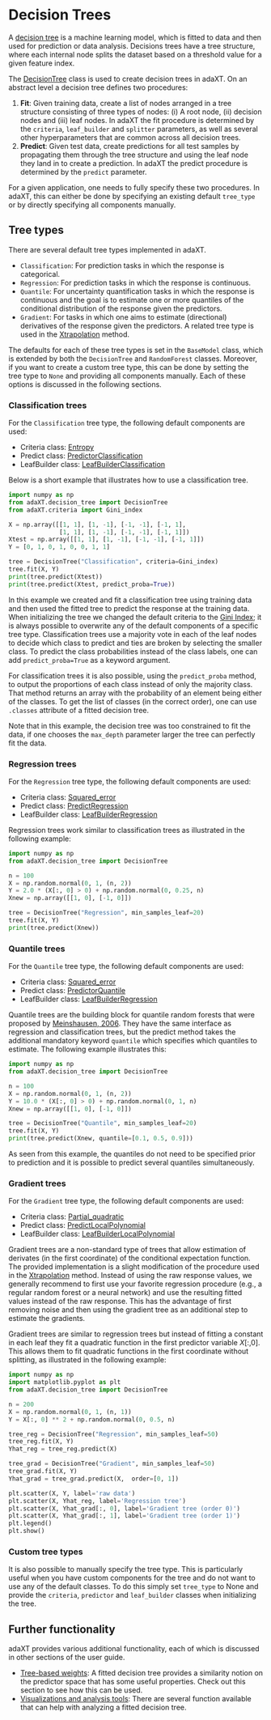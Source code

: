 # Decision Trees

A [decision tree](https://en.wikipedia.org/wiki/Decision_tree) is a machine
learning model, which is fitted to data and then used for prediction or data
analysis. Decisions trees have a tree structure, where each internal node splits
the dataset based on a threshold value for a given feature index.

The [DecisionTree](../api_docs/DecisionTree.md) class is used to create decision
trees in adaXT. On an abstract level a decision tree defines two procedures:

1. **Fit**: Given training data, create a list of nodes arranged in a tree
   structure consisting of three types of nodes: (i) A root node, (ii) decision
   nodes and (iii) leaf nodes. In adaXT the fit procedure is determined by the
   `criteria`, `leaf_builder` and `splitter` parameters, as well as several
   other hyperparameters that are common across all decision trees.
2. **Predict**: Given test data, create predictions for all test samples by
   propagating them through the tree structure and using the leaf node they land
   in to create a prediction. In adaXT the predict procedure is determined by
   the `predict` parameter.

For a given application, one needs to fully specify these two procedures. In
adaXT, this can either be done by specifying an existing default `tree_type` or
by directly specifying all components manually.

## Tree types

There are several default tree types implemented in adaXT.

- `Classification`: For prediction tasks in which the response is categorical.
- `Regression`: For prediction tasks in which the response is continuous.
- `Quantile`: For uncertainty quantification tasks in which the response is
  continuous and the goal is to estimate one or more quantiles of the
  conditional distribution of the response given the predictors.
- `Gradient`: For tasks in which one aims to estimate (directional) derivatives
  of the response given the predictors. A related tree type is used in the
  [Xtrapolation](https://github.com/NiklasPfister/ExtrapolationAware-Inference)
  method.

The defaults for each of these tree types is set in the `BaseModel` class, which
is extended by both the `DecisionTree` and `RandomForest` classes. Moreover, if
you want to create a custom tree type, this can be done by setting the tree type
to `None` and providing all components manually. Each of these options is
discussed in the following sections.

### Classification trees

For the `Classification` tree type, the following default components are used:

- Criteria class:
  [Entropy](../api_docs/Criteria.md#adaXT.criteria.criteria.Entropy)
- Predict class:
  [PredictorClassification](../api_docs/Predictor.md#adaXT.predictor.predictor.PredictClassification)
- LeafBuilder class:
  [LeafBuilderClassification](../api_docs/LeafBuilder.md#adaXT.leaf_builder.leaf_builder.LeafBuilderClassification)

Below is a short example that illustrates how to use a classification tree.

```py
import numpy as np
from adaXT.decision_tree import DecisionTree
from adaXT.criteria import Gini_index

X = np.array([[1, 1], [1, -1], [-1, -1], [-1, 1],
              [1, 1], [1, -1], [-1, -1], [-1, 1]])
Xtest = np.array([[1, 1], [1, -1], [-1, -1], [-1, 1]])
Y = [0, 1, 0, 1, 0, 0, 1, 1]

tree = DecisionTree("Classification", criteria=Gini_index)
tree.fit(X, Y)
print(tree.predict(Xtest))
print(tree.predict(Xtest, predict_proba=True))
```

In this example we created and fit a classification tree using training data and
then used the fitted tree to predict the response at the training data. When
initializing the tree we changed the default criteria to the
[Gini Index](../api_docs/Criteria.md#adaXT.criteria.criteria.Gini_index); it is
always possible to overwrite any of the default components of a specific tree
type. Classification trees use a majority vote in each of the leaf nodes to
decide which class to predict and ties are broken by selecting the smaller
class. To predict the class probabilities instead of the class labels, one can
add `predict_proba=True` as a keyword argument.

For classification trees it is also possible, using the `predict_proba` method,
to output the proportions of each class instead of only the majority class. That
method returns an array with the probability of an element being either of the
classes. To get the list of classes (in the correct order), one can use
`.classes` attribute of a fitted decision tree.

Note that in this example, the decision tree was too constrained to fit the
data, if one chooses the `max_depth` parameter larger the tree can perfectly fit
the data.

### Regression trees

For the `Regression` tree type, the following default components are used:

- Criteria class:
  [Squared_error](../api_docs/Criteria.md#adaXT.criteria.criteria.Squared_error)
- Predict class:
  [PredictRegression](../api_docs/Predictor.md#adaXT.predict.predict.PredictRegression)
- LeafBuilder class:
  [LeafBuilderRegression](../api_docs/LeafBuilder.md#adaXT.leaf_builder.leaf_builder.LeafBuilderRegression)

Regression trees work similar to classification trees as illustrated in the
following example:

```py
import numpy as np
from adaXT.decision_tree import DecisionTree

n = 100
X = np.random.normal(0, 1, (n, 2))
Y = 2.0 * (X[:, 0] > 0) + np.random.normal(0, 0.25, n)
Xnew = np.array([[1, 0], [-1, 0]])

tree = DecisionTree("Regression", min_samples_leaf=20)
tree.fit(X, Y)
print(tree.predict(Xnew))
```

### Quantile trees

For the `Quantile` tree type, the following default components are used:

- Criteria class:
  [Squared_error](../api_docs/Criteria.md#adaXT.criteria.criteria.Squared_error)
- Predict class:
  [PredictorQuantile](../api_docs/Predictor.md#adaXT.predictor.predictor.PredictQuantile)
- LeafBuilder class:
  [LeafBuilderRegression](../api_docs/LeafBuilder.md#adaXT.leaf_builder.leaf_builder.LeafBuilderRegression)

Quantile trees are the building block for quantile random forests that were
proposed by
[Meinshausen, 2006](https://jmlr.csail.mit.edu/papers/v7/meinshausen06a.html).
They have the same interface as regression and classification trees, but the
predict method takes the additional mandatory keyword `quantile` which specifies
which quantiles to estimate. The following example illustrates this:

```py
import numpy as np
from adaXT.decision_tree import DecisionTree

n = 100
X = np.random.normal(0, 1, (n, 2))
Y = 10.0 * (X[:, 0] > 0) + np.random.normal(0, 1, n)
Xnew = np.array([[1, 0], [-1, 0]])

tree = DecisionTree("Quantile", min_samples_leaf=20)
tree.fit(X, Y)
print(tree.predict(Xnew, quantile=[0.1, 0.5, 0.9]))
```

As seen from this example, the quantiles do not need to be specified prior to
prediction and it is possible to predict several quantiles simultaneously.

### Gradient trees

For the `Gradient` tree type, the following default components are used:

- Criteria class:
  [Partial_quadratic](../api_docs/Criteria.md#adaXT.criteria.criteria.Partial_quadratic)
- Predict class:
  [PredictLocalPolynomial](../api_docs/Predictor.md#adaXT.predict.predict.PredictLocalPolynomial)
- LeafBuilder class:
  [LeafBuilderLocalPolynomial](../api_docs/LeafBuilder.md#adaXT.leaf_builder.leaf_builder.LeafBuilderPartialLinear)

Gradient trees are a non-standard type of trees that allow estimation of
derivates (in the first coordinate) of the conditional expectation function. The
provided implementation is a slight modification of the procedure used in the
[Xtrapolation](https://github.com/NiklasPfister/ExtrapolationAware-Inference)
method. Instead of using the raw response values, we generally recommend to
first use your favorite regression procedure (e.g., a regular random forest or a
neural network) and use the resulting fitted values instead of the raw response.
This has the advantage of first removing noise and then using the gradient tree
as an additional step to estimate the gradients.

Gradient trees are similar to regression trees but instead of fitting a constant
in each leaf they fit a quadratic function in the first predictor variable
$X[:, 0]$. This allows them to fit quadratic functions in the first coordinate
without splitting, as illustrated in the following example:

```python
import numpy as np
import matplotlib.pyplot as plt
from adaXT.decision_tree import DecisionTree

n = 200
X = np.random.normal(0, 1, (n, 1))
Y = X[:, 0] ** 2 + np.random.normal(0, 0.5, n)

tree_reg = DecisionTree("Regression", min_samples_leaf=50)
tree_reg.fit(X, Y)
Yhat_reg = tree_reg.predict(X)

tree_grad = DecisionTree("Gradient", min_samples_leaf=50)
tree_grad.fit(X, Y)
Yhat_grad = tree_grad.predict(X,  order=[0, 1])

plt.scatter(X, Y, label='raw data')
plt.scatter(X, Yhat_reg, label='Regression tree')
plt.scatter(X, Yhat_grad[:, 0], label='Gradient tree (order 0)')
plt.scatter(X, Yhat_grad[:, 1], label='Gradient tree (order 1)')
plt.legend()
plt.show()
```

### Custom tree types

It is also possible to manually specify the tree type. This is particularly
useful when you have custom components for the tree and do not want to use any
of the default classes. To do this simply set `tree_type` to None and provide
the `criteria`, `predictor` and `leaf_builder` classes when initializing the tree.

## Further functionality

adaXT provides various additional functionality, each of which is discussed in
other sections of the user guide.

- [Tree-based weights](tree_based_weights.md): A fitted
  decision tree provides a similarity notion on the predictor space that has
  some useful properties. Check out this section to see how this can be used.
- [Visualizations and analysis tools](vis_and_analysis.md): There are
  several function available that can help with analyzing a fitted decision
  tree.
